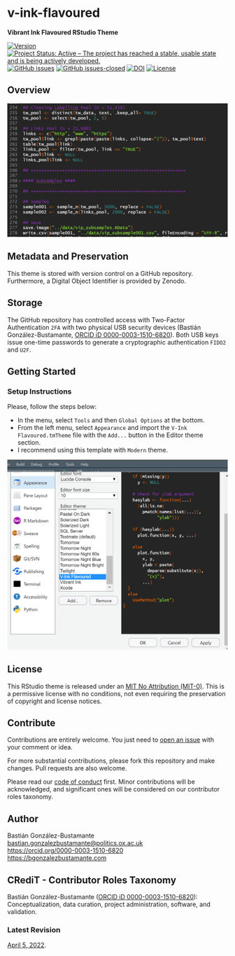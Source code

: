 # v-ink-flavoured
**Vibrant Ink Flavoured RStudio Theme**

[![Version](https://img.shields.io/badge/version-v1.2.1-blue.svg)](CHANGELOG.md) [![Project Status: Active – The project has reached a stable, usable state and is being actively developed.](https://www.repostatus.org/badges/latest/active.svg)](STATUS.md) [![GitHub issues](https://img.shields.io/github/issues/bgonzalezbustamante/v-ink-flavoured.svg)](https://github.com/bgonzalezbustamante/v-ink-flavoured/issues/) [![GitHub issues-closed](https://img.shields.io/github/issues-closed/bgonzalezbustamante/v-ink-flavoured.svg)](https://github.com/bgonzalezbustamante/v-ink-flavoured/issues?q=is%3Aissue+is%3Aclosed) [![DOI](https://zenodo.org/badge/409929905.svg)](https://zenodo.org/badge/latestdoi/409929905) [![License](https://img.shields.io/badge/license-MIT--0-black)](LICENSE.md)

## Overview

<img src="images/vink.png" width="800px;"/>

## Metadata and Preservation

This theme is stored with version control on a GitHub repository. Furthermore, a Digital Object Identifier is provided by Zenodo.

## Storage

The GitHub repository has controlled access with Two-Factor Authentication `2FA` with two physical USB security devices (Bastián González-Bustamante, [ORCID iD 0000-0003-1510-6820](https://orcid.org/0000-0003-1510-6820)). Both USB keys issue one-time passwords to generate a cryptographic authentication `FIDO2` and `U2F`.

## Getting Started

### Setup Instructions

Please, follow the steps below:

- In the menu, select `Tools` and then `Global Options` at the bottom.
- From the left menu, select `Appearance` and import the `V-Ink Flavoured.tmTheme` file with the `Add...` button in the Editor theme section.
- I recommend using this template with `Modern` theme.

<img src="images/rstudio.png" width="800px;"/>

## License

This RStudio theme is released under an [MIT No Attribution (MIT-0)](LICENSE.md). This is a permissive license with no conditions, not even requiring the preservation of copyright and license notices.

## Contribute

Contributions are entirely welcome. You just need to [open an issue](https://github.com/bgonzalezbustamante/v-ink-flavoured/issues/new) with your comment or idea.

For more substantial contributions, please fork this repository and make changes. Pull requests are also welcome.

Please read our [code of conduct](CODE_OF_CONDUCT.md) first. Minor contributions will be acknowledged, and significant ones will be considered on our contributor roles taxonomy.

## Author

Bastián González-Bustamante \
bastian.gonzalezbustamante@politics.ox.ac.uk \
https://orcid.org/0000-0003-1510-6820 \
https://bgonzalezbustamante.com

## CRediT - Contributor Roles Taxonomy

Bastián González-Bustamante ([ORCID iD 0000-0003-1510-6820](https://orcid.org/0000-0003-1510-6820)): Conceptualization, data curation, project administration, software, and validation.

### Latest Revision

[April 5, 2022](CHANGELOG.md).
